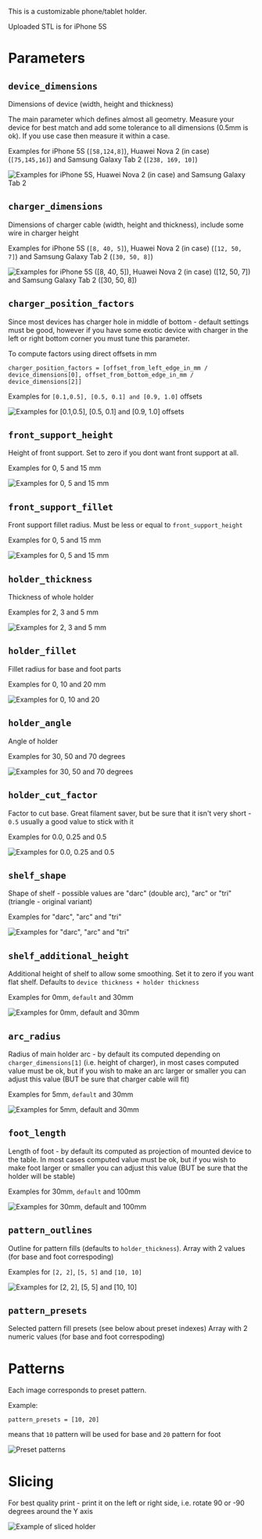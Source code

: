 This is a customizable phone/tablet holder.

Uploaded STL is for iPhone 5S

# Parameters

## `device_dimensions`

Dimensions of device (width, height and thickness)

The main parameter which defines almost all geometry. 
Measure your device for best match and add some tolerance to all dimensions (0.5mm is ok). 
If you use case then measure it within a case. 

Examples for iPhone 5S (`[58,124,8]`), Huawei Nova 2 (in case) (`[75,145,16]`) and Samsung Galaxy Tab 2 (`[238, 169, 10]`)

![Examples for iPhone 5S, Huawei Nova 2 (in case) and Samsung Galaxy Tab 2](device_dimensions.png)

## `charger_dimensions`

Dimensions of charger cable (width, height and thickness), include some wire in charger height

Examples for iPhone 5S (`[8, 40, 5]`), Huawei Nova 2 (in case) (`[12, 50, 7]`) and Samsung Galaxy Tab 2 (`[30, 50, 8]`)

![Examples for iPhone 5S (`[8, 40, 5]`), Huawei Nova 2 (in case) (`[12, 50, 7]`) and Samsung Galaxy Tab 2 (`[30, 50, 8]`)](charger_dimensions.png)

## `charger_position_factors`

Since most devices has charger hole in middle of bottom - default settings must be good,
however if you have some exotic device with charger in the left or right bottom corner you must
tune this parameter.

To compute factors using direct offsets in mm

    charger_position_factors = [offset_from_left_edge_in_mm / device_dimensions[0], offset_from_bottom_edge_in_mm / device_dimensions[2]]

Examples for `[0.1,0.5], [0.5, 0.1] and [0.9, 1.0]` offsets

![Examples for `[0.1,0.5], [0.5, 0.1] and [0.9, 1.0]` offsets](charger_position.png)

## `front_support_height`

Height of front support. Set to zero if you dont want front support at all.

Examples for 0, 5 and 15 mm

![Examples for 0, 5 and 15 mm](front_support_height.png)

## `front_support_fillet`

Front support fillet radius. Must be less or equal to `front_support_height`

Examples for 0, 5 and 15 mm

![Examples for 0, 5 and 15 mm](front_support_fillet.png)


## `holder_thickness`

Thickness of whole holder

Examples for 2, 3 and 5 mm

![Examples for 2, 3 and 5 mm](thickness.png)

## `holder_fillet`

Fillet radius for base and foot parts

Examples for 0, 10 and 20 mm

![Examples for 0, 10 and 20](holder_fillet.png)

## `holder_angle`

Angle of holder

Examples for 30, 50 and 70 degrees

![Examples for 30, 50 and 70 degrees](angle.png)

## `holder_cut_factor`

Factor to cut base.
Great filament saver, but be sure that it isn't very short - `0.5` usually a good value to stick with it

Examples for 0.0, 0.25 and 0.5

![Examples for 0.0, 0.25 and 0.5](cut_factor.png)

## `shelf_shape`

Shape of shelf - possible values are "darc" (double arc), "arc" or "tri" (triangle - original variant)

Examples for "darc", "arc" and "tri"

![Examples for "darc", "arc" and "tri"](shape.png)

## `shelf_additional_height`

Additional height of shelf to allow some smoothing. 
Set it to zero if you want flat shelf.
Defaults to `device thickness + holder thickness`

Examples for 0mm, `default` and 30mm

![Examples for 0mm, `default` and 30mm](shelf_height.png)

## `arc_radius`

Radius of main holder arc - by default its computed depending on `charger_dimensions[1]` (i.e. height of charger),
in most cases computed value must be ok,
but if you wish to make an arc larger or smaller you can adjust this value (BUT be sure that charger cable will fit)

Examples for 5mm, `default` and 30mm

![Examples for 5mm, `default` and 30mm](arc_radius.png)

## `foot_length`

Length of foot - by default its computed as projection of mounted device to the table.
In most cases computed value must be ok,
but if you wish to make foot larger or smaller you can adjust this value (BUT be sure that the holder will be stable)

Examples for 30mm, `default` and 100mm

![Examples for 30mm, `default` and 100mm](foot_length.png)

## `pattern_outlines`

Outline for pattern fills (defaults to `holder_thickness`).
Array with 2 values (for base and foot correspoding)

Examples for `[2, 2]`, `[5, 5]` and `[10, 10]`

![Examples for `[2, 2]`, `[5, 5]` and `[10, 10]`](pattern_outlines.png)

## `pattern_presets`

Selected pattern fill presets (see below about preset indexes)
Array with 2 numeric values (for base and foot correspoding)

# Patterns

Each image corresponds to preset pattern.

Example: 

    pattern_presets = [10, 20]

means that `10` pattern will be used for base 
and `20` pattern for foot

![Preset patterns](patterns.png)

# Slicing

For best quality print - print it on the left or right side, i.e. rotate 90 or -90 degrees around the Y axis

![Example of sliced holder](slicing.png)